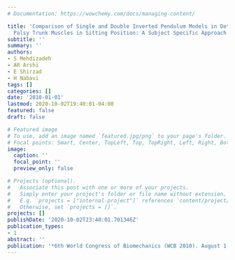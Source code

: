 ```yaml
---
# Documentation: https://wowchemy.com/docs/managing-content/

title: 'Comparison of Single and Double Inverted Pendulum Models in Determining Cerebral
  Palsy Trunk Muscles in Sitting Position: A Subject Specific Approach'
subtitle: ''
summary: ''
authors:
- S Mehdizadeh
- AR Arshi
- E Shirzad
- H Nabavi
tags: []
categories: []
date: '2010-01-01'
lastmod: 2020-10-02T19:40:01-04:00
featured: false
draft: false

# Featured image
# To use, add an image named `featured.jpg/png` to your page's folder.
# Focal points: Smart, Center, TopLeft, Top, TopRight, Left, Right, BottomLeft, Bottom, BottomRight.
image:
  caption: ''
  focal_point: ''
  preview_only: false

# Projects (optional).
#   Associate this post with one or more of your projects.
#   Simply enter your project's folder or file name without extension.
#   E.g. `projects = ["internal-project"]` references `content/project/deep-learning/index.md`.
#   Otherwise, set `projects = []`.
projects: []
publishDate: '2020-10-02T23:40:01.701346Z'
publication_types:
- 1
abstract: ''
publication: '*6th World Congress of Biomechanics (WCB 2010). August 1-6, 2010 Singapore*'
---
```

